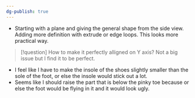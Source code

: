 ```yaml
---
dg-publish: true
---
```

- Starting with a plane and giving the general shape from the side view. Adding more definition with extrude or edge loops. This looks more practical way.

> [!question] 
> How to make it perfectly alligned on Y axis? Not a big issue but I find it to be perfect.

- I feel like I have to make the insole of the shoes slightly smaller than the sole of the foot, or else the insole would stick out a lot. 
- Seems like I should raise the part that is below the pinky toe because or else the foot would be flying in it and it would look ugly.